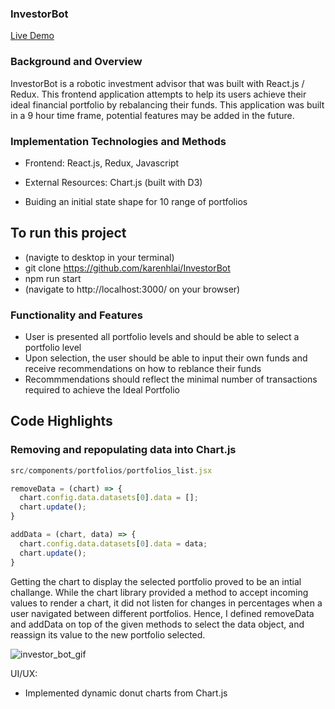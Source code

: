<h3>InvestorBot</h3>

<a href="https://investment-advisor.herokuapp.com/#/">Live Demo</a>

<h3>Background and Overview</h3>
InvestorBot is a robotic investment advisor that was built with React.js / Redux. This frontend application attempts to help its users achieve their ideal financial portfolio by rebalancing their funds. This application was built in a 9 hour time frame, potential features may be added in the future.

<h3>Implementation Technologies and Methods</h3>

- Frontend: React.js, Redux, Javascript
- External Resources: Chart.js (built with D3)

- Buiding an initial state shape for 10 range of portfolios

<h2>To run this project</h2>

- (navigte to desktop in your terminal)
- git clone https://github.com/karenhlai/InvestorBot
- npm run start 
- (navigate to http://localhost:3000/ on your browser)

<h3>Functionality and Features</h3>

- User is presented all portfolio levels and should be able to select a portfolio level
- Upon selection, the user should be able to input their own funds and receive recommendations on how to reblance their funds
- Recommmendations should reflect the minimal number of transactions required to achieve the Ideal Portfolio


<h2>Code Highlights</h2>
<h3>Removing and repopulating data into Chart.js</h3>

```javascript
src/components/portfolios/portfolios_list.jsx

removeData = (chart) => {
  chart.config.data.datasets[0].data = [];
  chart.update();
}

addData = (chart, data) => {
  chart.config.data.datasets[0].data = data;
  chart.update();
}
```
Getting the chart to display the selected portfolio proved to be an intial challange. While the chart library provided a method to accept incoming values to render a chart, it did not listen for changes in percentages when a user navigated between different portfolios. Hence, I defined removeData and addData on top of the given methods to select the data object, and reassign its value to the new portfolio selected. 

![investor_bot_gif](public/assets/images/investor_bot_gif.gif)

UI/UX: 
- Implemented dynamic donut charts from Chart.js 

